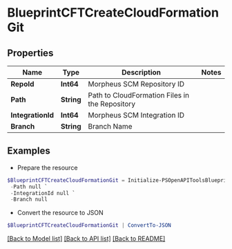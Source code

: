 # BlueprintCFTCreateCloudFormationGit
## Properties

Name | Type | Description | Notes
------------ | ------------- | ------------- | -------------
**RepoId** | **Int64** | Morpheus SCM Repository ID | 
**Path** | **String** | Path to CloudFormation Files in the Repository | 
**IntegrationId** | **Int64** | Morpheus SCM Integration ID | 
**Branch** | **String** | Branch Name | 

## Examples

- Prepare the resource
```powershell
$BlueprintCFTCreateCloudFormationGit = Initialize-PSOpenAPIToolsBlueprintCFTCreateCloudFormationGit  -RepoId null `
 -Path null `
 -IntegrationId null `
 -Branch null
```

- Convert the resource to JSON
```powershell
$BlueprintCFTCreateCloudFormationGit | ConvertTo-JSON
```

[[Back to Model list]](../README.md#documentation-for-models) [[Back to API list]](../README.md#documentation-for-api-endpoints) [[Back to README]](../README.md)

